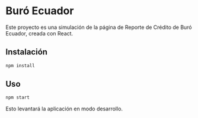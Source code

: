 # Buró Ecuador

Este proyecto es una simulación de la página de Reporte de Crédito de Buró Ecuador, creada con React.

## Instalación

```bash
npm install
```

## Uso

```bash
npm start
```

Esto levantará la aplicación en modo desarrollo. 